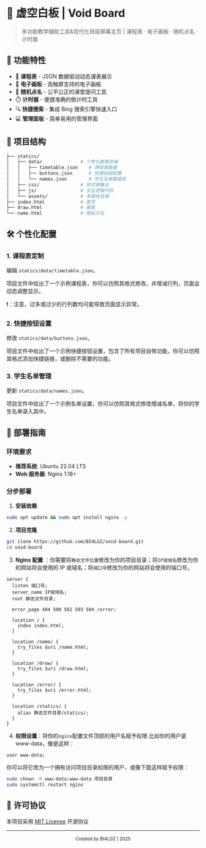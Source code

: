 # 🎨 虚空白板 | Void Board

> 多功能教学辅助工具&现代化班级屏幕主页 | 课程表 · 电子画板 · 随机点名 · 计时器

## 🌟 功能特性

- 📅 **课程表** - JSON 数据驱动动态课表展示
- 🎨 **电子画板** - 高触屏支持的电子画板
- 🎲 **随机点名** - 公平公正的课堂提问工具
- ⏱️ **计时器** - 便捷准确的倒计时工具
- 🔍 **快捷搜索** - 集成 Bing 搜索引擎快速入口
- 💻 **管理面板** - 简单易用的管理界面

## 📂 项目结构

```bash
├── statics/
│   ├── data/              # 个性化数据存储
│   │   ├── timetable.json    # 课程表数据
│   │   ├── buttons.json      # 快捷按钮配置
│   │   └── names.json        # 学生名单数据库
│   ├── css/               # 样式表集合
│   ├── js/                # 交互逻辑代码
│   └── assets/            # 多媒体资源
├── index.html             # 首页
├── draw.html              # 画板
└── name.html              # 随机点名
```

## 🛠️ 个性化配置

### 1. 课程表定制

编辑 `statics/data/timetable.json`。

项目文件中给出了一个示例课程表，你可以仿照其格式修改，并增减行列，页面会动态调整显示。

❗：注意，过多或过少的行列数均可能导致页面显示异常。

### 2. 快捷按钮设置

修改 `statics/data/buttons.json`。

项目文件中给出了一个示例快捷按钮设置，包含了所有项目自带功能，你可以仿照其格式添加快捷链接，或删除不需要的功能。

### 3. 学生名单管理

更新 `statics/data/names.json`。

项目文件中给出了一个示例名单设置，你可以仿照其格式修改增减名单，将你的学生名单录入其中。

## 🚀 部署指南

### 环境要求

- **推荐系统**: Ubuntu 22.04 LTS
- **Web 服务器**: Nginx 1.18+

### 分步部署

1. **安装依赖**

```bash
sudo apt update && sudo apt install nginx -y
```

2. **项目克隆**

```bash
git clone https://github.com/BI4LGZ/void-board.git
cd void-board
```

3. **Nginx 配置** ：你需要将`静态文件位置`修改为你的项目目录；将`IP或域名`修改为你的网站将会使用的 IP 或域名；将`端口号`修改为你的网站将会使用的端口号。

```nginx
server {
  listen 端口号;
  server_name IP或域名;
  root 静态文件目录;

  error_page 404 500 502 503 504 /error;

  location / {
    index index.html;
  }

  location /name/ {
    try_files $uri /name.html;
  }

  location /draw/ {
    try_files $uri /draw.html;
  }

  location /error/ {
    try_files $uri /error.html;
  }

  location /statics/ {
    alias 静态文件目录/statics/;
  }
}
```

4. **权限设置**：将你的`nginx`配置文件顶部的用户名赋予权限
   比如你的用户是 www-data，像是这样：

```nginx
user www-data;
```

你可以将它改为一个拥有访问项目目录权限的用户，或像下面这样赋予权限：

```bash
sudo chown -R www-data:www-data 项目目录
sudo systemctl restart nginx
```

## 📜 许可协议

本项目采用 [MIT License](LICENSE) 开源协议

---

<div align="center">
  <sub>Created by BI4LGZ | 2025</sub>
</div>
